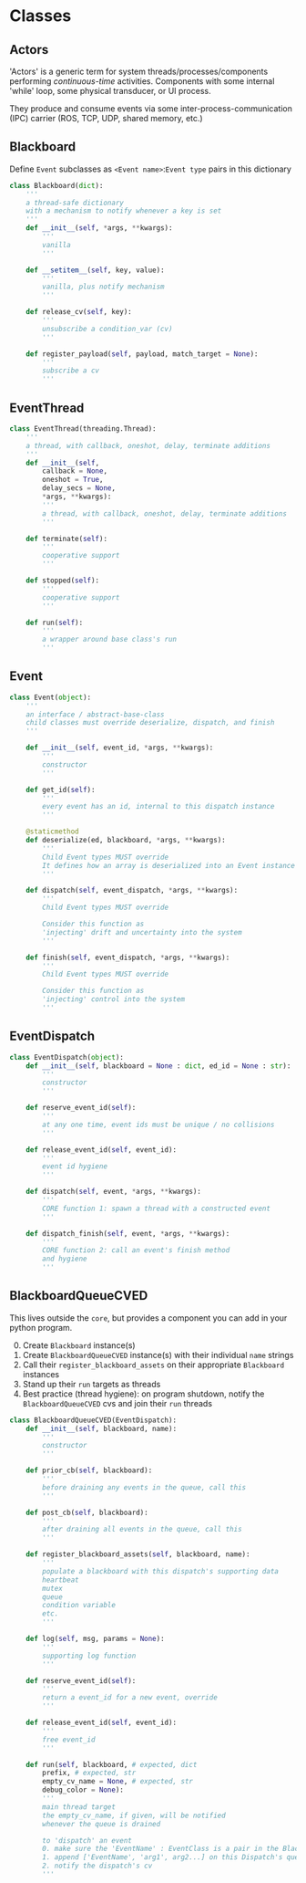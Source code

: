 # Classes

## Actors

'Actors' is a generic term for system threads/processes/components performing *continuous-time* activities. Components with some internal 'while' loop, some physical transducer, or UI process.

They produce and consume events via some inter-process-communication (IPC) carrier (ROS, TCP, UDP, shared memory, etc.)

## Blackboard

Define `Event` subclasses as `<Event name>`:`Event type` pairs in this dictionary

```python
class Blackboard(dict):
	'''
	a thread-safe dictionary
	with a mechanism to notify whenever a key is set
	'''
 	def __init__(self, *args, **kwargs):
 		'''
 		vanilla
 		'''

 	def __setitem__(self, key, value):
 		'''
 		vanilla, plus notify mechanism
 		'''

 	def release_cv(self, key):
 		'''
 		unsubscribe a condition_var (cv)
 		'''

 	def register_payload(self, payload, match_target = None):
 		'''
 		subscribe a cv
 		'''
```

## EventThread

```python
class EventThread(threading.Thread):
    '''
    a thread, with callback, oneshot, delay, terminate additions
    '''
    def __init__(self,
        callback = None,
        oneshot = True,
        delay_secs = None,
        *args, **kwargs):
        '''
        a thread, with callback, oneshot, delay, terminate additions
        '''

    def terminate(self):
        '''
        cooperative support
        '''

    def stopped(self):
        '''
        cooperative support
        '''

    def run(self):
        '''
        a wrapper around base class's run
        '''
```

## Event

```python
class Event(object):
    '''
    an interface / abstract-base-class
    child classes must override deserialize, dispatch, and finish
    '''

    def __init__(self, event_id, *args, **kwargs):
        '''
        constructor
        '''

    def get_id(self):
        '''
        every event has an id, internal to this dispatch instance
        '''

    @staticmethod
    def deserialize(ed, blackboard, *args, **kwargs):
        '''
        Child Event types MUST override
        It defines how an array is deserialized into an Event instance
        '''

    def dispatch(self, event_dispatch, *args, **kwargs):
        '''
        Child Event types MUST override

        Consider this function as
        'injecting' drift and uncertainty into the system
        '''

    def finish(self, event_dispatch, *args, **kwargs):
        '''
        Child Event types MUST override

        Consider this function as
        'injecting' control into the system
        '''
```

## EventDispatch

```python
class EventDispatch(object):
    def __init__(self, blackboard = None : dict, ed_id = None : str):
        '''
        constructor
        '''

    def reserve_event_id(self):
        '''
        at any one time, event ids must be unique / no collisions
        '''

    def release_event_id(self, event_id):
        '''
        event id hygiene
        '''

    def dispatch(self, event, *args, **kwargs):
        '''
        CORE function 1: spawn a thread with a constructed event
        '''

    def dispatch_finish(self, event, *args, **kwargs):
        '''
        CORE function 2: call an event's finish method
        and hygiene
        '''
```

## BlackboardQueueCVED

This lives outside the `core`, but provides a component you can add in your python program.

0. Create `Blackboard` instance(s)
1. Create `BlackboardQueueCVED` instance(s) with their individual `name` strings
2. Call their `register_blackboard_assets` on their appropriate `Blackboard` instances
3. Stand up their `run` targets as threads
4. Best practice (thread hygiene): on program shutdown, notify the `BlackboardQueueCVED` cvs and join their `run` threads

```python
class BlackboardQueueCVED(EventDispatch):
    def __init__(self, blackboard, name):
        '''
        constructor
        '''

    def prior_cb(self, blackboard):
        '''
        before draining any events in the queue, call this
        '''

    def post_cb(self, blackboard):
        '''
        after draining all events in the queue, call this
        '''

    def register_blackboard_assets(self, blackboard, name):
        '''
        populate a blackboard with this dispatch's supporting data
        heartbeat
        mutex
        queue
        condition variable
        etc.
        '''

    def log(self, msg, params = None):
        '''
        supporting log function
        '''

    def reserve_event_id(self):
        '''
        return a event_id for a new event, override
        '''

    def release_event_id(self, event_id):
        '''
        free event_id
        '''

    def run(self, blackboard, # expected, dict
        prefix, # expected, str
        empty_cv_name = None, # expected, str
        debug_color = None):
        '''
        main thread target
        the empty_cv_name, if given, will be notified
        whenever the queue is drained

        to 'dispatch' an event
        0. make sure the 'EventName' : EventClass is a pair in the Blackboard
        1. append ['EventName', 'arg1', arg2...] on this Dispatch's queue
        2. notify the dispatch's cv
        '''
``` 